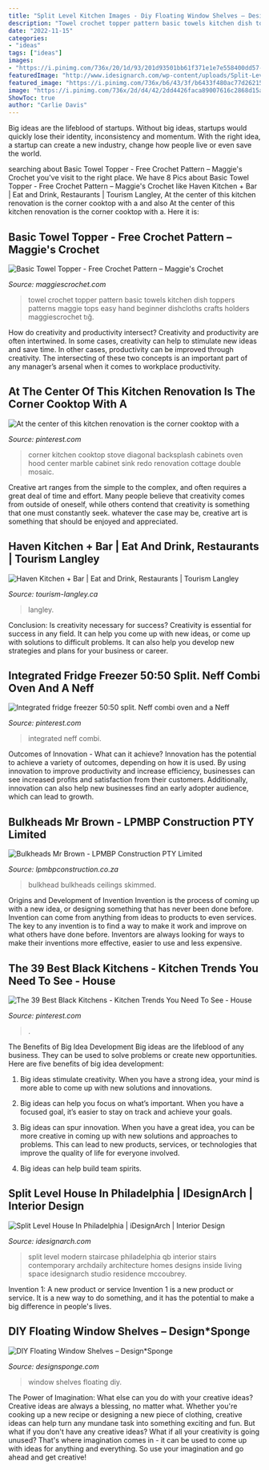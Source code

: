 ```yaml
---
title: "Split Level Kitchen Images - Diy Floating Window Shelves – Design*sponge"
description: "Towel crochet topper pattern basic towels kitchen dish toppers patterns maggie tops easy hand beginner dishcloths crafts holders maggiescrochet tığ"
date: "2022-11-15"
categories:
- "ideas"
tags: ["ideas"]
images:
- "https://i.pinimg.com/736x/20/1d/93/201d93501bb61f371e1e7e558400dd57--corner-cooktop-corner-stove.jpg"
featuredImage: "http://www.idesignarch.com/wp-content/uploads/Split-Level-House_9.jpg"
featured_image: "https://i.pinimg.com/736x/b6/43/3f/b6433f480ac77d2621504b2acf9657d6.jpg"
image: "https://i.pinimg.com/736x/2d/d4/42/2dd4426faca89007616c2868d15ac39f.jpg"
ShowToc: true
author: "Carlie Davis"
---
```



Big ideas are the lifeblood of startups. Without big ideas, startups would quickly lose their identity, inconsistency and momentum. With the right idea, a startup can create a new industry, change how people live or even save the world.

	

		
searching about Basic Towel Topper - Free Crochet Pattern – Maggie&#039;s Crochet you've visit to the right place. We have 8 Pics about Basic Towel Topper - Free Crochet Pattern – Maggie&#039;s Crochet like Haven Kitchen + Bar | Eat and Drink, Restaurants | Tourism Langley, At the center of this kitchen renovation is the corner cooktop with a and also At the center of this kitchen renovation is the corner cooktop with a. Here it is:
		
    
## Basic Towel Topper - Free Crochet Pattern – Maggie&#039;s Crochet

<img loading=lazy src="http://cdn.shopify.com/s/files/1/0219/4430/files/FREE-Pattern-Maggie-Weldon-Crochet-Basic-Towel-Topper-FP138_large.jpg?15458861194877313701" onerror="this.onerror=null;this.src='https://tse1.mm.bing.net/th?id=OIP.E0dS3e-AOLcF-nRfdyv-cwAAAA&amp;pid=15.1';" alt="Basic Towel Topper - Free Crochet Pattern – Maggie&#039;s Crochet">

_Source: maggiescrochet.com_

>towel crochet topper pattern basic towels kitchen dish toppers patterns maggie tops easy hand beginner dishcloths crafts holders maggiescrochet tığ. 

	

How do creativity and productivity intersect?
Creativity and productivity are often intertwined. In some cases, creativity can help to stimulate new ideas and save time. In other cases, productivity can be improved through creativity. The intersecting of these two concepts is an important part of any manager’s arsenal when it comes to workplace productivity.

    
## At The Center Of This Kitchen Renovation Is The Corner Cooktop With A

<img loading=lazy src="https://i.pinimg.com/736x/20/1d/93/201d93501bb61f371e1e7e558400dd57--corner-cooktop-corner-stove.jpg" onerror="this.onerror=null;this.src='https://tse4.mm.bing.net/th?id=OIP.rkzTTzocX6DOMdVQi8v31wHaLI&amp;pid=15.1';" alt="At the center of this kitchen renovation is the corner cooktop with a">

_Source: pinterest.com_

>corner kitchen cooktop stove diagonal backsplash cabinets oven hood center marble cabinet sink redo renovation cottage double mosaic. 

	

Creative art ranges from the simple to the complex, and often requires a great deal of time and effort. Many people believe that creativity comes from outside of oneself, while others contend that creativity is something that one must constantly seek. whatever the case may be, creative art is something that should be enjoyed and appreciated.

    
## Haven Kitchen + Bar | Eat And Drink, Restaurants | Tourism Langley

<img loading=lazy src="https://14s6az29awl52ff6g41iw457-wpengine.netdna-ssl.com/wp-content/uploads/2021/01/haven-2.jpg" onerror="this.onerror=null;this.src='https://tse2.mm.bing.net/th?id=OIP.l4SXRJs5IyuZZc06Q60ipwHaHa&amp;pid=15.1';" alt="Haven Kitchen + Bar | Eat and Drink, Restaurants | Tourism Langley">

_Source: tourism-langley.ca_

>langley. 

	

Conclusion: Is creativity necessary for success?
Creativity is essential for success in any field. It can help you come up with new ideas, or come up with solutions to difficult problems. It can also help you develop new strategies and plans for your business or career.

    
## Integrated Fridge Freezer 50:50 Split. Neff Combi Oven And A Neff

<img loading=lazy src="https://i.pinimg.com/736x/b6/43/3f/b6433f480ac77d2621504b2acf9657d6.jpg" onerror="this.onerror=null;this.src='https://tse2.mm.bing.net/th?id=OIP.mASTnvveddb6p6ZVx6XIFwHaLO&amp;pid=15.1';" alt="Integrated fridge freezer 50:50 split. Neff combi oven and a Neff">

_Source: pinterest.com_

>integrated neff combi. 

	

Outcomes of Innovation - What can it achieve?
Innovation has the potential to achieve a variety of outcomes, depending on how it is used. By using innovation to improve productivity and increase efficiency, businesses can see increased profits and satisfaction from their customers. Additionally, innovation can also help new businesses find an early adopter audience, which can lead to growth.

    
## Bulkheads Mr Brown - LPMBP Construction PTY Limited

<img loading=lazy src="https://lpmbpconstruction.co.za/wp-content/uploads/2019/01/Bulkheads-Mr-Brown-1-768x1024.jpg" onerror="this.onerror=null;this.src='https://tse3.mm.bing.net/th?id=OIP.DGWE8M01uJIB2ygsNB7atgHaJ4&amp;pid=15.1';" alt="Bulkheads Mr Brown - LPMBP Construction PTY Limited">

_Source: lpmbpconstruction.co.za_

>bulkhead bulkheads ceilings skimmed. 

	

Origins and Development of Invention
Invention is the process of coming up with a new idea, or designing something that has never been done before. Invention can come from anything from ideas to products to even services. The key to any invention is to find a way to make it work and improve on what others have done before. Inventors are always looking for ways to make their inventions more effective, easier to use and less expensive.

    
## The 39 Best Black Kitchens - Kitchen Trends You Need To See - House

<img loading=lazy src="https://i.pinimg.com/736x/2d/d4/42/2dd4426faca89007616c2868d15ac39f.jpg" onerror="this.onerror=null;this.src='https://tse1.mm.bing.net/th?id=OIP.xND7urlHyFSedP-T2qa_kAHaLH&amp;pid=15.1';" alt="The 39 Best Black Kitchens - Kitchen Trends You Need To See - House">

_Source: pinterest.com_

>. 

	

The Benefits of Big Idea Development
Big ideas are the lifeblood of any business. They can be used to solve problems or create new opportunities. Here are five benefits of big idea development:
1. Big ideas stimulate creativity. When you have a strong idea, your mind is more able to come up with new solutions and innovations.

2. Big ideas can help you focus on what’s important. When you have a focused goal, it’s easier to stay on track and achieve your goals.

3. Big ideas can spur innovation. When you have a great idea, you can be more creative in coming up with new solutions and approaches to problems. This can lead to new products, services, or technologies that improve the quality of life for everyone involved.

4. Big ideas can help build team spirits.

    
## Split Level House In Philadelphia | IDesignArch | Interior Design

<img loading=lazy src="http://www.idesignarch.com/wp-content/uploads/Split-Level-House_9.jpg" onerror="this.onerror=null;this.src='https://tse2.mm.bing.net/th?id=OIP.hosxgpO3cxOY8AN4FRjYLAHaJ4&amp;pid=15.1';" alt="Split Level House In Philadelphia | iDesignArch | Interior Design">

_Source: idesignarch.com_

>split level modern staircase philadelphia qb interior stairs contemporary archdaily architecture homes designs inside living space idesignarch studio residence mccoubrey. 

	

Invention 1: A new product or service
Invention 1 is a new product or service. It is a new way to do something, and it has the potential to make a big difference in people's lives.

    
## DIY Floating Window Shelves – Design*Sponge

<img loading=lazy src="http://www.designsponge.com/wp-content/uploads/2016/05/9-floating-window-shelves-4538.jpg" onerror="this.onerror=null;this.src='https://tse2.mm.bing.net/th?id=OIP.OJsosGsbZK7rVP8OzN45fAHaLH&amp;pid=15.1';" alt="DIY Floating Window Shelves – Design*Sponge">

_Source: designsponge.com_

>window shelves floating diy. 

	

The Power of Imagination: What else can you do with your creative ideas?
Creative ideas are always a blessing, no matter what. Whether you're cooking up a new recipe or designing a new piece of clothing, creative ideas can help turn any mundane task into something exciting and fun. But what if you don't have any creative ideas? What if all your creativity is going unused? That's where imagination comes in - it can be used to come up with ideas for anything and everything. So use your imagination and go ahead and get creative!

